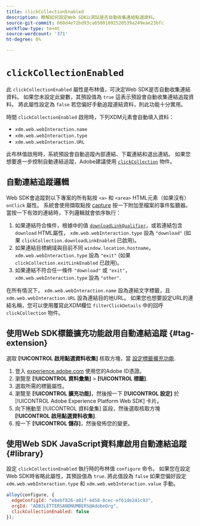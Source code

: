 ```yaml
---
title: clickCollectionEnabled
description: 瞭解如何設定Web SDK以測試是否自動收集連結點選資料。
source-git-commit: 660d4e72bd93ca65001092520539a249eae23bfc
workflow-type: tm+mt
source-wordcount: '371'
ht-degree: 0%

---
```



# `clickCollectionEnabled`

此 `clickCollectionEnabled` 屬性是布林值，可決定Web SDK是否自動收集連結資料。 如果您未設定此變數，其預設值為 `true` 這表示預設會自動收集連結追蹤資料。 將此屬性設定為 `false` 若您偏好手動追蹤連結資料，則此功能十分實用。

時間 `clickCollectionEnabled` 啟用時，下列XDM元素會自動填入資料：

* `xdm.web.webInteraction.name`
* `xdm.web.webInteraction.type`
* `xdm.web.webInteraction.URL`

此布林值啟用時，系統預設會自動追蹤內部連結、下載連結和退出連結。 如果您想要進一步控制自動連結追蹤，Adobe建議使用 [`clickCollection`](clickcollection.md) 物件。

## 自動連結追蹤邏輯

Web SDK會追蹤對以下專案的所有點按 `<a>` 和 `<area>` HTML元素（如果沒有） `onClick` 屬性。 系統會使用擷取點按 [capture](https://www.w3.org/TR/uievents/#capture-phase) 按一下附加至檔案的事件監聽器。 當按一下有效的連結時，下列邏輯就會依序執行：

1. 如果連結符合條件，根據中的值 [`downloadLinkQualifier`](downloadlinkqualifier.md)，或若連結包含 `download` HTML屬性， `xdm.web.webInteraction.type` 設為 `"download"` (如果 `clickCollection.downloadLinkEnabled` 已啟用)。
1. 如果連結目標網域與目前不同 `window.location.hostname`， `xdm.web.webInteraction.type` 設為 `"exit"` (如果 `clickCollection.exitLinkEnabled` 已啟用)。
1. 如果連結不符合任一條件 `"download"` 或 `"exit"`， `xdm.web.webInteraction.type` 設為 `"other"`.

在所有情況下， `xdm.web.webInteraction.name` 設為連結文字標籤，且 `xdm.web.webInteraction.URL` 設為連結目的地URL。 如果您也想要設定URL的連結名稱，您可以使用覆寫此XDM欄位 `filterClickDetails` 中的回呼 `clickCollection` 物件。

## 使用Web SDK標籤擴充功能啟用自動連結追蹤 {#tag-extension}

選取 **[!UICONTROL 啟用點選資料收集]** 核取方塊，當 [設定標籤擴充功能](/help/tags/extensions/client/web-sdk/web-sdk-extension-configuration.md).

1. 登入 [experience.adobe.com](https://experience.adobe.com) 使用您的Adobe ID憑證。
1. 瀏覽至 **[!UICONTROL 資料彙集]** > **[!UICONTROL 標籤]**.
1. 選取所需的標籤屬性。
1. 瀏覽至 **[!UICONTROL 擴充功能]**，然後按一下 **[!UICONTROL 設定]** 於 [!UICONTROL Adobe Experience Platform Web SDK] 卡片。
1. 向下捲動至 [!UICONTROL 資料彙集] 區段，然後選取核取方塊 **[!UICONTROL 啟用點選資料收集]**.
1. 按一下 **[!UICONTROL 儲存]**，然後發佈您的變更。

## 使用Web SDK JavaScript資料庫啟用自動連結追蹤 {#library}

設定 `clickCollectionEnabled` 執行時的布林值 `configure` 命令。 如果您在設定Web SDK時省略此屬性，其預設值為 `true`. 將此值設為 `false` 如果您偏好設定 `xdm.web.webInteraction.type` 和 `xdm.web.webInteraction.value` 手動。

```js
alloy(configure, {
  edgeConfigId: "ebebf826-a01f-4458-8cec-ef61de241c93",
  orgId: "ADB3LETTERSANDNUMBERS@AdobeOrg",
  clickCollectionEnabled: false
});
```
